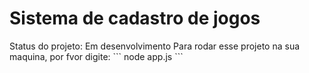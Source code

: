 <h1>Sistema de cadastro de jogos</h1>
Status do projeto: Em desenvolvimento
Para rodar esse projeto na sua maquina, por fvor digite:
```
node app.js
```
